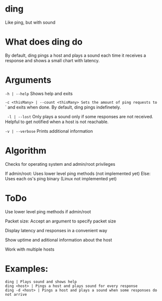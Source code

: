 # ding
 Like ping, but with sound
# What does ding do
By default, ding pings a host and plays a sound each time it receives a response and shows a small chart with latency.

# Arguments

`-h | --help`
Shows help and exits

`-c <thisMany> | --count <thisMany>
Sets the amount of ping requests to `<thisMany>` and exits when done. By default, ding pings indefinetely.

` -l | --lost`
Only plays a sound only if some responses are not received. Helpful to get notified when a host is not reachable.

`-v | --verbose`
Prints additional information

# Algorithm
Checks for operating system and admin/root privileges

If admin/root:
	Uses lower level ping methods (not implemented yet)
Else:
	Uses each os's ping binary (Linux not implemented yet)

# ToDo

Use lower level ping methods if admin/root

Packet size: Accept an argument to specify packet size

Display latency and responses in a convenient way

Show uptime and aditional information about the host

Work with multiple hosts
# Examples:

```
ding | Plays sound and shows help
ding <host> | Pings a host and plays sound for every response
ding -d <host> | Pings a host and plays a sound when some responses do not arrive
```
